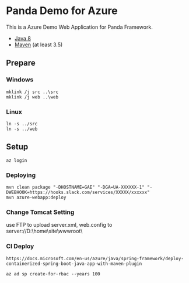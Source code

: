 Panda Demo for Azure
====================================

This is a Azure Demo Web Application for Panda Framework.

- [Java 8](http://www.oracle.com/technetwork/java/javase/downloads/index.html)
- [Maven](https://maven.apache.org/download.cgi) (at least 3.5)

## Prepare
### Windows
	mklink /j src ..\src
	mklink /j web ..\web

### Linux
	ln -s ../src
	ln -s ../web

## Setup
	az login

### Deploying
	mvn clean package "-DHOSTNAME=GAE" "-DGA=UA-XXXXXX-1" "-DWEBHOOK=https://hooks.slack.com/services/XXXXX/xxxxxx"
	mvn azure-webapp:deploy

### Change Tomcat Setting
 use FTP to upload server.xml, web.config to server://D:\home\site\wwwroot\

### CI Deploy
	https://docs.microsoft.com/en-us/azure/java/spring-framework/deploy-containerized-spring-boot-java-app-with-maven-plugin
	
	az ad sp create-for-rbac --years 100
	